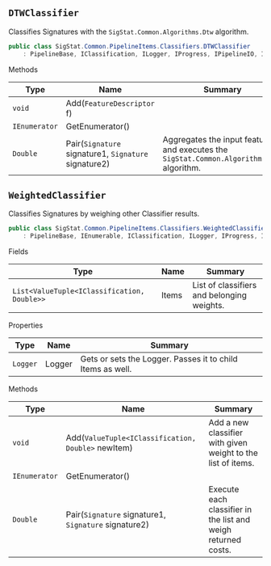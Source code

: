## `DTWClassifier`

Classifies Signatures with the `SigStat.Common.Algorithms.Dtw` algorithm.
```csharp
public class SigStat.Common.PipelineItems.Classifiers.DTWClassifier
    : PipelineBase, IClassification, ILogger, IProgress, IPipelineIO, IEnumerable

```

Methods

| Type | Name | Summary | 
| --- | --- | --- | 
| `void` | Add(`FeatureDescriptor` f) |  | 
| `IEnumerator` | GetEnumerator() |  | 
| `Double` | Pair(`Signature` signature1, `Signature` signature2) | Aggregates the input features and executes the `SigStat.Common.Algorithms.Dtw` algorithm. | 


## `WeightedClassifier`

Classifies Signatures by weighing other Classifier results.
```csharp
public class SigStat.Common.PipelineItems.Classifiers.WeightedClassifier
    : PipelineBase, IEnumerable, IClassification, ILogger, IProgress, IPipelineIO

```

Fields

| Type | Name | Summary | 
| --- | --- | --- | 
| `List<ValueTuple<IClassification, Double>>` | Items | List of classifiers and belonging weights. | 


Properties

| Type | Name | Summary | 
| --- | --- | --- | 
| `Logger` | Logger | Gets or sets the Logger. Passes it to child Items as well. | 


Methods

| Type | Name | Summary | 
| --- | --- | --- | 
| `void` | Add(`ValueTuple<IClassification, Double>` newItem) | Add a new classifier with given weight to the list of items. | 
| `IEnumerator` | GetEnumerator() |  | 
| `Double` | Pair(`Signature` signature1, `Signature` signature2) | Execute each classifier in the list and weigh returned costs. | 


